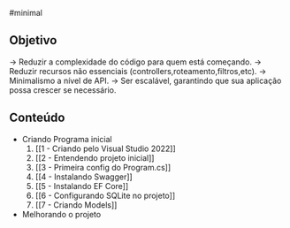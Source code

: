 #minimal 

## Objetivo

-> Reduzir a complexidade do código para quem está começando.
-> Reduzir recursos não essenciais (controllers,roteamento,filtros,etc).
-> Minimalismo a nível de API.
-> Ser escalável, garantindo que sua aplicação possa crescer se necessário.

## Conteúdo
- Criando Programa inicial
	1. [[1  - Criando pelo Visual Studio 2022]]
	2. [[2 - Entendendo projeto inicial]]
	3. [[3 - Primeira config do Program.cs]]
	4. [[4 - Instalando Swagger]]
	5. [[5 - Instalando EF Core]]
	6. [[6 - Configurando SQLite no projeto]]
	7. [[7 - Criando Models]]
- Melhorando o projeto 